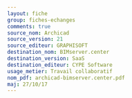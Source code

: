 ```yaml
---
layout: fiche
group: fiches-echanges
comments: true
source_nom: Archicad
source_version: 21
source_editeur: GRAPHISOFT
destination_nom: BIMserver.center
destination_version: SaaS 
destination_editeur: CYPE Software
usage_metier: Travail collaboratif
nom_pdf: archicad-bimserver.center.pdf
maj: 27/10/17
---
```

